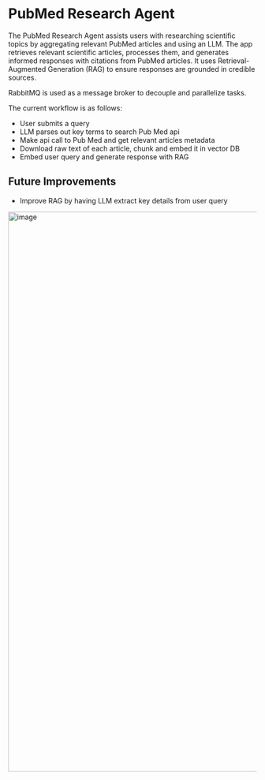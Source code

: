 # PubMed Research Agent

The PubMed Research Agent assists users with researching scientific topics by aggregating relevant PubMed articles and using an LLM. The app retrieves relevant scientific articles, processes them, and generates informed responses with citations from PubMed articles. It uses Retrieval-Augmented Generation (RAG) to ensure responses are grounded in credible sources.

RabbitMQ is used as a message broker to decouple and parallelize tasks. 

The current workflow is as follows:
- User submits a query
- LLM parses out key terms to search Pub Med api
- Make api call to Pub Med and get relevant articles metadata
- Download raw text of each article, chunk and embed it in vector DB
- Embed user query and generate response with RAG

## Future Improvements
- Improve RAG by having LLM extract key details from user query

<img width="1136" alt="image" src="https://github.com/user-attachments/assets/d18c6b70-ba8b-4edb-8bc6-3225438daf23" />
